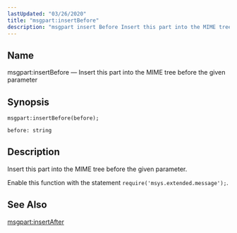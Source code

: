 ```yaml
---
lastUpdated: "03/26/2020"
title: "msgpart:insertBefore"
description: "msgpart insert Before Insert this part into the MIME tree before the given parameter msgpart insert Before before Insert this part into the MIME tree before the given parameter Enable this function with the statement require msys extended message msgpart insert After..."
---
```


<a name="lua.ref.msgpart_insertBefore"></a> 
## Name

msgpart:insertBefore — Insert this part into the MIME tree before the given parameter

<a name="idp25788080"></a> 
## Synopsis

`msgpart:insertBefore(before);`

`before: string`<a name="idp25790720"></a> 
## Description

Insert this part into the MIME tree before the given parameter.

Enable this function with the statement `require('msys.extended.message');`.

<a name="idp25793312"></a> 
## See Also

[msgpart:insertAfter](/momentum/3/3-reference/3-reference-lua-ref-msgpart-insert-after)